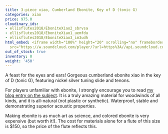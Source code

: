 ```yaml
---
title: 3-piece xiao, Cumberland Ebonite, Key of D (tonic G)
categories: xiao
price: 975.0
cloudinary_ids:
- ellisflutes2018/EboniteXiao2_sbrvsa
- ellisflutes2018/EboniteXiao1_uemfdu
- ellisflutes2018/EboniteXiao3_im3udh
html_embed: <iframe width="100%" height="20" scrolling="no" frameborder="no" allow="autoplay"
  src="https://w.soundcloud.com/player/?url=https%3A//api.soundcloud.com/tracks/232506958&color=%23ff5500&inverse=false&auto_play=false&show_user=true"></iframe>
out_of_stock: true
inventory: 0
weight: '450'
---
```


A feast for the eyes and ears!  Gorgeous cumberland ebonite xiao in the key of D (tonic G), featuring nickel silver tuning slide and tenons.

For players unfamiliar with ebonite, I strongly encourage you to read [my blog entry on the subject](http://ellisflutes.com/blog/what-is-ebonite).  It is a truly amazing material for woodwinds of all kinds, and it is all-natural (not plastic or synthetic).  Waterproof, stable and demonstrating superior acoustic properties.

Making ebonite is as much art as science, and colored ebonite is very expensive (but worth it!).  The cost for materials alone for a flute of this size is $150, so the price of the flute reflects this.